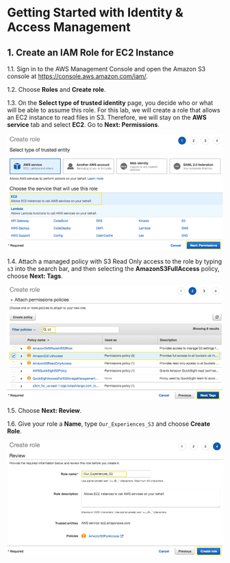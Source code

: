 # Getting Started with Identity & Access Management

## 1. Create an IAM Role for EC2 Instance

1.1\.	Sign in to the AWS Management Console and open the Amazon S3 console at https://console.aws.amazon.com/iam/.

1.2\.	Choose **Roles** and **Create role**.

1.3\.	On the **Select type of trusted identity** page, you decide who or what will be able to assume this role. For this lab, we will create a role that allows an EC2 instance to read files in S3. Therefore, we will stay on the **AWS service** tab and select **EC2**. Go to **Next: Permissions**.

![IAM Role Service](images/iam-role-service.png)

1.4\.	Attach a managed policy with S3 Read Only access to the role by typing `s3` into the search bar, and then selecting the **AmazonS3FullAccess** policy, choose **Next: Tags**.

![IAM Choose Policy](images/iam-choose-policy.png)

1.5\.	Choose **Next: Review**.

1.6\.	Give your role a **Name**, type `Our_Experiences_S3` and choose **Create Role**.

![IAM Create Role](images/iam-create-role.png)
